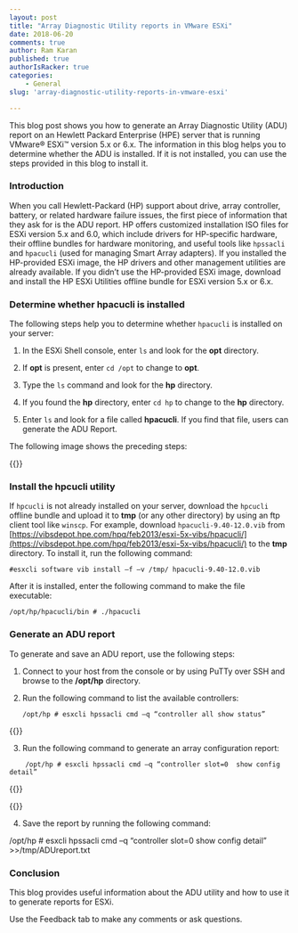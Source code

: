 ```yaml
---
layout: post
title: "Array Diagnostic Utility reports in VMware ESXi"
date: 2018-06-20
comments: true
author: Ram Karan
published: true
authorIsRacker: true
categories:
    - General
slug: 'array-diagnostic-utility-reports-in-vmware-esxi' 

---
```


This blog post shows you how to generate an Array Diagnostic Utility (ADU)
report on an Hewlett Packard Enterprise (HPE) server that is running VMware&reg;
ESXi&trade; version 5.x or 6.x. The information in this blog helps you to
determine whether the ADU is installed. If it is not installed, you can use the
steps provided in this blog to install it.


<!--more-->

### Introduction

When you call Hewlett-Packard (HP) support about drive, array controller,
battery, or related hardware failure issues, the first piece of information
that they ask for is the ADU report. HP offers customized installation ISO files
for ESXi version 5.x and 6.0, which include drivers for HP-specific hardware,
their offline bundles for hardware monitoring, and useful tools like `hpssacli`
and `hpacucli` (used for managing Smart Array adapters). If you installed the
HP-provided ESXi image, the HP drivers and other management utilities are
already available. If you didn’t use the HP-provided ESXi image, download
and install the HP ESXi Utilities offline bundle for ESXi version 5.x or 6.x.

### Determine whether hpacucli is installed

The following steps help you to determine whether ``hpacucli`` is installed on your
server:

1.	In the ESXi Shell console, enter ``ls`` and look for the **opt** directory.

2.	If **opt** is present, enter ``cd /opt`` to change to **opt**.

3.	Type the ``ls`` command and look for the **hp** directory.

4.	If you found the **hp** directory, enter `cd hp` to change to the **hp**
   directory.

5.	Enter ``ls`` and look for a file called **hpacucli**.  If you find that file,
   users can generate the ADU Report.

The following image shows the preceding steps:

{{<image src="Picture1.png" title="" alt="">}}

### Install the hpcucli utility

If `hpcucli` is not already installed on your server, download the `hpcucli`
offline bundle and upload it to **tmp** (or any other directory) by using an ftp
client tool like `winscp`. For example, download `hpacucli-9.40-12.0.vib` from
[https://vibsdepot.hpe.com/hpq/feb2013/esxi-5x-vibs/hpacucli/](https://vibsdepot.hpe.com/hpq/feb2013/esxi-5x-vibs/hpacucli/)
to the **tmp** directory. To install it, run the following command:

    #esxcli software vib install –f –v /tmp/ hpacucli-9.40-12.0.vib

After it is installed, enter the following command to make the file executable:

    /opt/hp/hpacucli/bin # ./hpacucli

### Generate an ADU report


To generate and save an ADU report, use the following steps:

1.	Connect to your host from the console or by using PuTTy over SSH and browse
   to the **/opt/hp** directory.

2.	Run the following command to list the available controllers:

        /opt/hp # esxcli hpssacli cmd –q “controller all show status”

{{<image src="Picture2.png" title="" alt="">}}

<ol start=3>
  <li>Run the following command to generate an array configuration report:</li>
</ol>

        /opt/hp # esxcli hpssacli cmd –q “controller slot=0  show config detail”

{{<image src="Picture3.png" title="" alt="">}}


{{<image src="Picture4.png" title="" alt="">}}


<ol start=4>
   <li>Save the report by running the following command:</i>
</ol>
        /opt/hp # esxcli hpssacli cmd –q “controller slot=0  show config detail” >>/tmp/ADUreport.txt

### Conclusion

This blog provides useful information about the ADU utility and how to use it to
generate reports for ESXi.

Use the Feedback tab to make any comments or ask questions.
